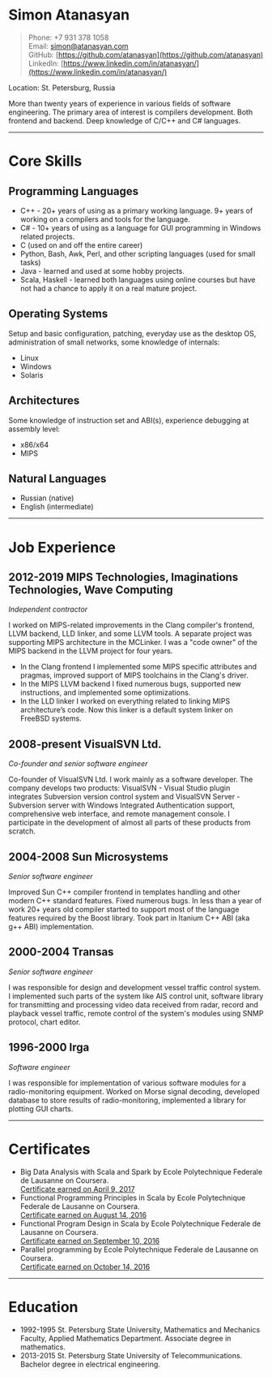 # Simon Atanasyan

>Phone: +7 931 378 1058  
Email: [simon@atanasyan.com](mailto:simon@atanasyan.com)  
GitHub: [https://github.com/atanasyan](https://github.com/atanasyan)  
LinkedIn: [https://www.linkedin.com/in/atanasyan/](https://www.linkedin.com/in/atanasyan/)

Location: St. Petersburg, Russia

More than twenty years of experience in various fields of software
engineering. The primary area of interest is compilers development.
Both frontend and backend. Deep knowledge of C/C++ and C# languages.

---
# Core Skills

## Programming Languages

- C++ - 20+ years of using as a primary working language. 9+ years of
  working on a compilers and tools for the language.
- C# - 10+ years of using as a language for GUI programming in Windows
  related projects.
- C (used on and off the entire career)
- Python, Bash, Awk, Perl, and other scripting languages (used for small tasks)
- Java - learned and used at some hobby projects.
- Scala, Haskell - learned both languages using online courses but
  have not had a chance to apply it on a real mature project.

## Operating Systems

Setup and basic configuration, patching, everyday use as the desktop
OS, administration of small networks, some knowledge of internals:

- Linux
- Windows
- Solaris

## Architectures

Some knowledge of instruction set and ABI(s), experience debugging at
assembly level:

- x86/x64
- MIPS

## Natural Languages

- Russian (native)
- English (intermediate)

---
# Job Experience

## 2012-2019 MIPS Technologies, Imaginations Technologies, Wave Computing
*Independent contractor*

I worked on MIPS-related improvements in the Clang compiler's
frontend, LLVM backend, LLD linker, and some LLVM tools. A separate
project was supporting MIPS architecture in the MCLinker. I was a
"code owner" of the MIPS backend in the LLVM project for four years.

- In the Clang frontend I implemented some MIPS specific attributes
  and pragmas, improved support of MIPS toolchains in the Clang's driver.
- In the MIPS LLVM backend I fixed numerous bugs, supported new
  instructions, and implemented some optimizations.
- In the LLD linker I worked on everything related to linking MIPS
  architecture’s code. Now this linker is a default system linker on
  FreeBSD systems.

## 2008-present VisualSVN Ltd.
*Co-founder and senior software engineer*

Co-founder of VisualSVN Ltd. I work mainly as a software developer. The company develops two products: VisualSVN - Visual Studio plugin integrates Subversion version control system and VisualSVN Server - Subversion server with Windows Integrated Authentication support, comprehensive web interface, and remote management console. I participate in the development of almost all parts of these products from scratch.

## 2004-2008 Sun Microsystems
*Senior software engineer*

Improved Sun C++ compiler frontend in templates handling and other modern C++ standard features. Fixed numerous bugs. In less than a year of work 20+ years old compiler started to support most of the language features required by the Boost library. Took part in Itanium C++ ABI (aka g++ ABI) implementation.

## 2000-2004 Transas
*Senior software engineer*

I was responsible for design and development vessel traffic control system. I implemented such parts of the system like AIS control unit, software library for transmitting and processing video data received from radar, record and playback vessel traffic, remote control of the system's modules using SNMP protocol, chart editor.

## 1996-2000 Irga
*Software engineer*

I was responsible for implementation of various software modules for a radio-monitoring equipment. Worked on Morse signal decoding, developed database to store results of radio-monitoring, implemented a library for plotting GUI charts.

---
# Certificates

- Big Data Analysis with Scala and Spark by Ecole Polytechnique Federale
  de Lausanne on Coursera.  
  [Certificate earned on April 9, 2017](https://www.coursera.org/account/accomplishments/verify/34HT73RXSG9E)
- Functional Programming Principles in Scala by Ecole Polytechnique Federale
  de Lausanne on Coursera.  
  [Certificate earned on August 14, 2016](https://www.coursera.org/account/accomplishments/verify/LG8NCZ685X8B)
- Functional Program Design in Scala by Ecole Polytechnique Federale
  de Lausanne on Coursera.  
  [Certificate earned on September 10, 2016](https://www.coursera.org/account/accomplishments/verify/BMFFW77RFTCH)
- Parallel programming by Ecole Polytechnique Federale de Lausanne
  on Coursera.  
  [Certificate earned on October 14, 2016](https://www.coursera.org/account/accomplishments/verify/M6KFTMQRCQ52)

---
# Education

- 1992-1995 St. Petersburg State University, Mathematics and Mechanics Faculty,
            Applied Mathematics Department. Associate degree in mathematics.
- 2013-2015 St. Petersburg State University of Telecommunications.
            Bachelor degree in electrical engineering.
